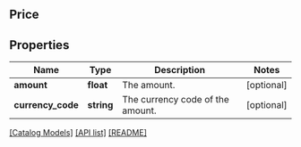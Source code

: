 ## Price

## Properties

Name | Type | Description | Notes
------------ | ------------- | ------------- | -------------
**amount** | **float** | The amount. | [optional]
**currency_code** | **string** | The currency code of the amount. | [optional]

[[Catalog Models]](../) [[API list]](../../Api) [[README]](../../../README.md)
